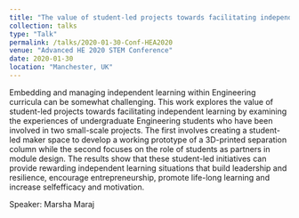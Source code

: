 ```yaml
---
title: "The value of student-led projects towards facilitating independent learning in Engineering education"
collection: talks
type: "Talk"
permalink: /talks/2020-01-30-Conf-HEA2020
venue: "Advanced HE 2020 STEM Conference"
date: 2020-01-30
location: "Manchester, UK"
---
```

Embedding and managing independent learning within Engineering curricula can be somewhat challenging. This work explores the value of student-led projects towards facilitating independent learning by examining the experiences of undergraduate Engineering students who have been involved in two small-scale projects. The first involves creating a student-led maker space to develop a working prototype of a 3D-printed separation column while the second focuses on the role of students as partners in module design. The results show that these student-led initiatives can provide rewarding independent learning situations that build leadership and resilience, encourage entrepreneurship, promote life-long learning and increase selfefficacy and motivation.

Speaker: Marsha Maraj